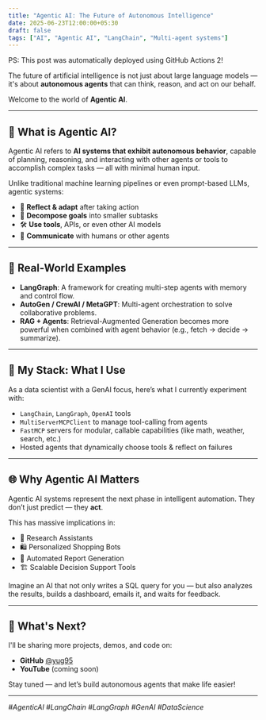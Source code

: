 ```yaml
---
title: "Agentic AI: The Future of Autonomous Intelligence"
date: 2025-06-23T12:00:00+05:30
draft: false
tags: ["AI", "Agentic AI", "LangChain", "Multi-agent systems"]
---
```


PS: This post was automatically deployed using GitHub Actions 2!

The future of artificial intelligence is not just about large language models — it's about **autonomous agents** that can think, reason, and act on our behalf.

Welcome to the world of **Agentic AI**.

---

## 🚀 What is Agentic AI?

Agentic AI refers to **AI systems that exhibit autonomous behavior**, capable of planning, reasoning, and interacting with other agents or tools to accomplish complex tasks — all with minimal human input.

Unlike traditional machine learning pipelines or even prompt-based LLMs, agentic systems:

- 🔁 **Reflect & adapt** after taking action  
- 🎯 **Decompose goals** into smaller subtasks  
- 🛠 **Use tools**, APIs, or even other AI models  
- 💬 **Communicate** with humans or other agents

---

## 🧠 Real-World Examples

- **LangGraph**: A framework for creating multi-step agents with memory and control flow.
- **AutoGen / CrewAI / MetaGPT**: Multi-agent orchestration to solve collaborative problems.
- **RAG + Agents**: Retrieval-Augmented Generation becomes more powerful when combined with agent behavior (e.g., fetch → decide → summarize).

---

## 🧰 My Stack: What I Use

As a data scientist with a GenAI focus, here’s what I currently experiment with:

- `LangChain`, `LangGraph`, `OpenAI` tools  
- `MultiServerMCPClient` to manage tool-calling from agents  
- `FastMCP` servers for modular, callable capabilities (like math, weather, search, etc.)  
- Hosted agents that dynamically choose tools & reflect on failures

---

## 🌐 Why Agentic AI Matters

Agentic AI systems represent the next phase in intelligent automation. They don’t just predict — they **act**.

This has massive implications in:
- 🔎 Research Assistants
- 🛍️ Personalized Shopping Bots
- 🧾 Automated Report Generation
- 🏗️ Scalable Decision Support Tools

Imagine an AI that not only writes a SQL query for you — but also analyzes the results, builds a dashboard, emails it, and waits for feedback.

---

## 🎯 What's Next?

I'll be sharing more projects, demos, and code on:
- **GitHub** [@yug95](https://github.com/yug95)
- **YouTube** (coming soon)

Stay tuned — and let’s build autonomous agents that make life easier!

---

*#AgenticAI #LangChain #LangGraph #GenAI #DataScience*
